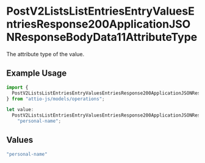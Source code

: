 # PostV2ListsListEntriesEntryValuesEntriesResponse200ApplicationJSONResponseBodyData11AttributeType

The attribute type of the value.

## Example Usage

```typescript
import {
  PostV2ListsListEntriesEntryValuesEntriesResponse200ApplicationJSONResponseBodyData11AttributeType,
} from "attio-js/models/operations";

let value:
  PostV2ListsListEntriesEntryValuesEntriesResponse200ApplicationJSONResponseBodyData11AttributeType =
    "personal-name";
```

## Values

```typescript
"personal-name"
```